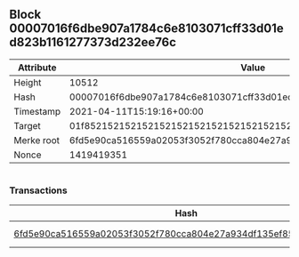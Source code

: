## Block 00007016f6dbe907a1784c6e8103071cff33d01ed823b1161277373d232ee76c

Attribute | Value
--- | ---
Height | 10512
Hash | 00007016f6dbe907a1784c6e8103071cff33d01ed823b1161277373d232ee76c
Timestamp | 2021-04-11T15:19:16+00:00
Target | 01f8521521521521521521521521521521521521521521521521521521521521
Merke root | 6fd5e90ca516559a02053f3052f780cca804e27a934df135ef859411cd3fa273
Nonce | 1419419351

```

```

### Transactions

Hash | Amount
--- | ---
[6fd5e90ca516559a02053f3052f780cca804e27a934df135ef859411cd3fa273](6fd5e90ca516559a02053f3052f780cca804e27a934df135ef859411cd3fa273.md) | 10.00000000 SKEPTI 
